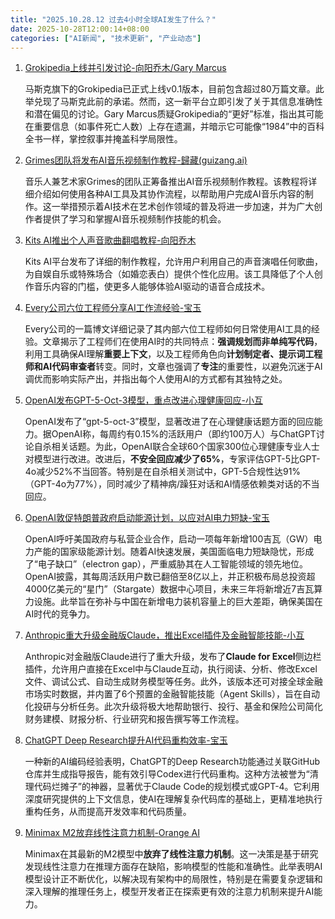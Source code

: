 ```yaml
---
title: "2025.10.28.12 过去4小时全球AI发生了什么？"
date: 2025-10-28T12:00:14+08:00
categories: ["AI新闻", "技术更新", "产业动态"]
---
```


1.  [Grokipedia上线并引发讨论-向阳乔木/Gary Marcus](https://x.com/vista8/status/1982980212188164510)

    马斯克旗下的Grokipedia已正式上线v0.1版本，目前包含超过80万篇文章。此举兑现了马斯克此前的承诺。然而，这一新平台立即引发了关于其信息准确性和潜在偏见的讨论。Gary Marcus质疑Grokipedia的“更好”标准，指出其可能在重要信息（如事件死亡人数）上存在遗漏，并暗示它可能像“1984”中的百科全书一样，掌控叙事并掩盖科学局限性。

2.  [Grimes团队将发布AI音乐视频制作教程-歸藏(guizang.ai)](https://x.com/op7418/status/1983004919818006646)

    音乐人兼艺术家Grimes的团队正筹备推出AI音乐视频制作教程。该教程将详细介绍如何使用各种AI工具及其协作流程，以帮助用户完成AI音乐内容的制作。这一举措预示着AI技术在艺术创作领域的普及将进一步加速，并为广大创作者提供了学习和掌握AI音乐视频制作技能的机会。

3.  [Kits AI推出个人声音歌曲翻唱教程-向阳乔木](https://x.com/vista8/status/1983002204413014314)

    Kits AI平台发布了详细的制作教程，允许用户利用自己的声音演唱任何歌曲，为自娱自乐或特殊场合（如婚恋表白）提供个性化应用。该工具降低了个人创作音乐内容的门槛，使更多人能够体验AI驱动的语音合成技术。

4.  [Every公司六位工程师分享AI工作流经验-宝玉](https://x.com/dotey/status/1982992034685137003)

    Every公司的一篇博文详细记录了其内部六位工程师如何日常使用AI工具的经验。文章揭示了工程师们在使用AI时的共同特点：**强调规划而非单纯写代码**，利用工具确保AI理解**重要上下文**，以及工程师角色向**计划制定者、提示词工程师和AI代码审查者**转变。同时，文章也强调了**专注**的重要性，以避免沉迷于AI调优而影响实际产出，并指出每个人使用AI的方式都有其独特之处。

5.  [OpenAI发布GPT-5-Oct-3模型，重点改进心理健康回应-小互](https://x.com/imxiaohu/status/1982991173049561536)

    OpenAI发布了“gpt-5-oct-3”模型，显著改进了在心理健康话题方面的回应能力。据OpenAI称，每周约有0.15%的活跃用户（即约100万人）与ChatGPT讨论自杀相关话题。为此，OpenAI联合全球60个国家300位心理健康专业人士对模型进行改进。改进后，**不安全回应减少了65%**，专家评估GPT-5比GPT-4o减少52%不当回答。特别是在自杀相关测试中，GPT-5合规性达91%（GPT-4o为77%），同时减少了精神病/躁狂对话和AI情感依赖类对话的不当回应。

6.  [OpenAI敦促特朗普政府启动能源计划，以应对AI电力短缺-宝玉](https://x.com/dotey/status/1982975625028587869)

    OpenAI呼吁美国政府与私营企业合作，启动一项每年新增100吉瓦（GW）电力产能的国家级能源计划。随着AI快速发展，美国面临电力短缺隐忧，形成了“电子缺口”（electron gap），严重威胁其在人工智能领域的领先地位。OpenAI披露，其每周活跃用户数已翻倍至8亿以上，并正积极布局总投资超4000亿美元的“星门”（Stargate）数据中心项目，未来三年将新增近7吉瓦算力设施。此举旨在弥补与中国在新增电力装机容量上的巨大差距，确保美国在AI时代的竞争力。

7.  [Anthropic重大升级金融版Claude，推出Excel插件及金融智能技能-小互](https://x.com/imxiaohu/status/1982975379041333333)

    Anthropic对金融版Claude进行了重大升级，发布了**Claude for Excel**侧边栏插件，允许用户直接在Excel中与Claude互动，执行阅读、分析、修改Excel文件、调试公式、自动生成财务模型等任务。此外，该版本还可对接全球金融市场实时数据，并内置了6个预置的金融智能技能（Agent Skills），旨在自动化投研与分析任务。此次升级将极大地帮助银行、投行、基金和保险公司简化财务建模、财报分析、行业研究和报告撰写等工作流程。

8.  [ChatGPT Deep Research提升AI代码重构效率-宝玉](https://x.com/dotey/status/1982970087200940385)

    一种新的AI编码经验表明，ChatGPT的Deep Research功能通过关联GitHub仓库并生成指导报告，能有效引导Codex进行代码重构。这种方法被誉为“清理代码烂摊子”的神器，显著优于Claude Code的规划模式或GPT-4。它利用深度研究提供的上下文信息，使AI在理解复杂代码库的基础上，更精准地执行重构任务，从而提高开发效率和代码质量。

9.  [Minimax M2放弃线性注意力机制-Orange AI](https://x.com/oran_ge/status/1982966582130422162)

    Minimax在其最新的M2模型中**放弃了线性注意力机制**。这一决策是基于研究发现线性注意力在推理方面存在缺陷，影响模型的性能和准确性。此举表明AI模型设计正不断优化，以解决现有架构中的局限性，特别是在需要复杂逻辑和深入理解的推理任务上，模型开发者正在探索更有效的注意力机制来提升AI能力。